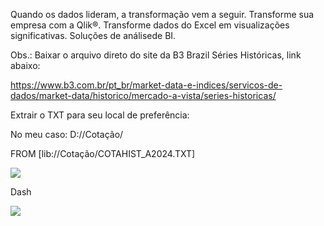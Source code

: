 Quando os dados lideram, a transformação vem a seguir. Transforme sua empresa com a Qlik®. Transforme dados do Excel em visualizações significativas. Soluções de análisede BI.

Obs.: Baixar o arquivo direto do site da B3 Brazil Séries Históricas, link abaixo:

https://www.b3.com.br/pt_br/market-data-e-indices/servicos-de-dados/market-data/historico/mercado-a-vista/series-historicas/

Extrair o TXT para seu local de preferência:

No meu caso: D://Cotação/

FROM [lib://Cotação/COTAHIST_A2024.TXT]

<img src="https://v5.airtableusercontent.com/v3/u/29/29/1717444800000/1zzY8hIi7LgJTfW2ZssYjg/l8dGv6RXBLDjWYWQafl64dvIAxKGXqNLTd4fogs__9X-aPtnMcpwqaX2DRBwvfsr2j5uA7koaaXGE_Bsglt8Ozgul8yl5ywc4sVnC5mKcLTqDdTYQJ_lOvO1fDV4-vERifVGSFeBvjuP09sAxjWQVTx5XWLqduL5_9EKSXxP4r0/f3bE1kE0Hgia5hJDcjeCvvqVYoOaVWVbCBcShTAfsEI">

Dash

<img src="https://v5.airtableusercontent.com/v3/u/29/29/1717444800000/dpxPh4gHvyBQVwcRzQOr9g/2v6EbwBCbOz5FVkRk6Gb5EPy2TQjAjRVqxRhOb0OyIIj6u34yVB5wUWXXmpLhjYoWw2LxgDgF4QhJZOCii5iJv0tlBjQcujmBOzz12oar_XFU5DakQpi0ZWFiQreGtdfqZhLvP4srgMYUogYyUuFmg/6_WHRZedRajTIVtbBhkWeFXupePJ2I_xeqvDX9Y2s1w">



